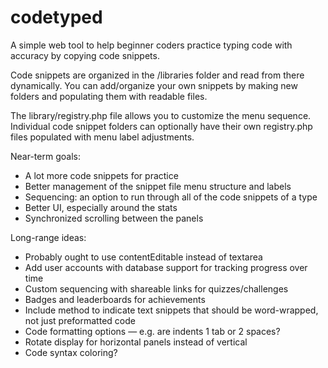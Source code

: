 # codetyped
A simple web tool to help beginner coders practice typing code with accuracy by copying code snippets.

Code snippets are organized in the /libraries folder and read from there dynamically. You can add/organize your own snippets by making new folders and populating them with readable files.

The library/registry.php file allows you to customize the menu sequence. Individual code snippet folders can optionally have their own registry.php files populated with menu label adjustments.

Near-term goals:
- A lot more code snippets for practice
- Better management of the snippet file menu structure and labels
- Sequencing: an option to run through all of the code snippets of a type
- Better UI, especially around the stats
- Synchronized scrolling between the panels

Long-range ideas:
- Probably ought to use contentEditable instead of textarea
- Add user accounts with database support for tracking progress over time
- Custom sequencing with shareable links for quizzes/challenges
- Badges and leaderboards for achievements
- Include method to indicate text snippets that should be word-wrapped, not just preformatted code
- Code formatting options — e.g. are indents 1 tab or 2 spaces?
- Rotate display for horizontal panels instead of vertical
- Code syntax coloring?
